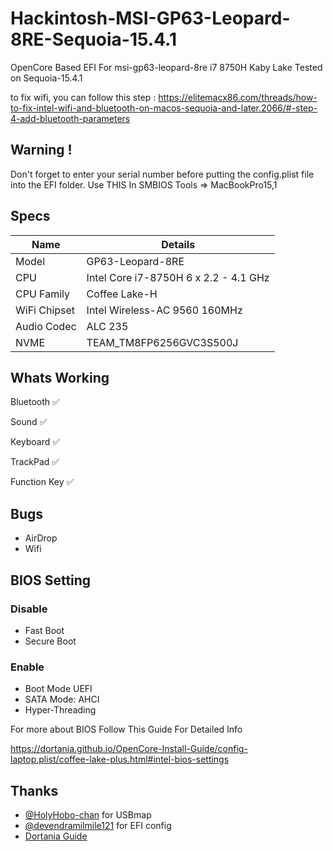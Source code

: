 # Hackintosh-MSI-GP63-Leopard-8RE-Sequoia-15.4.1
OpenCore Based EFI For msi-gp63-leopard-8re i7 8750H Kaby Lake
Tested on Sequoia-15.4.1


to fix wifi, you can follow this step :
https://elitemacx86.com/threads/how-to-fix-intel-wifi-and-bluetooth-on-macos-sequoia-and-later.2066/#-step-4-add-bluetooth-parameters


## Warning !
Don't forget to enter your serial number before putting the config.plist file into the EFI folder.
Use THIS In SMBIOS Tools =>    MacBookPro15,1



## Specs

| Name             | Details                                                                |
| ----------------- | ------------------------------------------------------------------ |
|Model|GP63-Leopard-8RE|
| CPU | Intel Core i7-8750H 6 x 2.2 - 4.1 GHz   |
| CPU Family |  Coffee Lake-H  |
| WiFi Chipset |Intel Wireless-AC 9560 160MHz  |
| Audio Codec |  ALC 235  |
| NVME |  TEAM_TM8FP6256GVC3S500J |


##  Whats Working 

Bluetooth ✅

Sound    ✅

Keyboard ✅

TrackPad ✅

Function Key ✅

## Bugs
- AirDrop
- Wifi

## BIOS Setting 
### Disable 
- Fast Boot
- Secure Boot
  
### Enable
- Boot Mode UEFI
- SATA Mode: AHCI
- Hyper-Threading

For more about BIOS Follow This Guide For Detailed Info

https://dortania.github.io/OpenCore-Install-Guide/config-laptop.plist/coffee-lake-plus.html#intel-bios-settings


## Thanks 




- [@HolyHobo-chan](https://github.com/HolyHobo-chan/MSI-Leopard-GP63-Hackintosh) for USBmap
- [@devendramilmile121](https://github.com/devendramilmile121/msigl638rc-hackintosh-efi) for EFI config
- [Dortania Guide](https://dortania.github.io/OpenCore-Install-Guide/)

